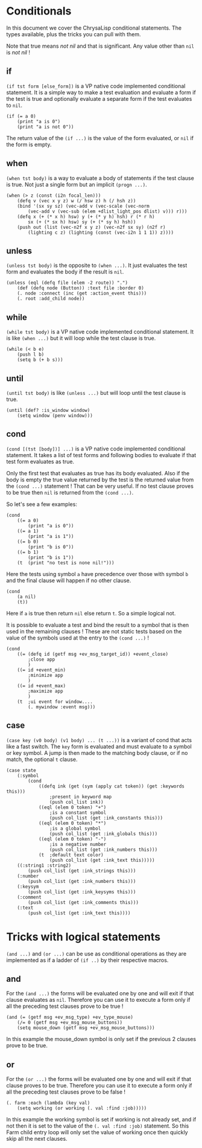 # Conditionals

In this document we cover the ChrysaLisp conditional statements. The types
available, plus the tricks you can pull with them.

Note that true means *not nil* and that is significant. Any value other than
`nil` is *not nil* !

## if

`(if tst form [else_form])` is a VP native code implemented conditional
statement. It is a simple way to make a test evaluation and evaluate a form if
the test is true and optionally evaluate a separate form if the test evaluates
to `nil`.

```vdu
(if (= a 0)
	(print "a is 0")
	(print "a is not 0"))
```

The return value of the `(if ...)` is the value of the form evaluated, or `nil`
if the form is empty.

## when

`(when tst body)` is a way to evaluate a body of statements if the test clause
is true. Not just a single form but an implicit `(progn ...)`.

```vdu
(when (> z (const (i2n focal_len)))
	(defq v (vec x y z) w (/ hsw z) h (/ hsh z))
	(bind '(sx sy sz) (vec-add v (vec-scale (vec-norm
		(vec-add v (vec-sub (elem +dlist_light_pos dlist) v))) r)))
	(defq x (+ (* x h) hsw) y (+ (* y h) hsh) r (* r h)
		sx (+ (* sx h) hsw) sy (+ (* sy h) hsh))
	(push out (list (vec-n2f x y z) (vec-n2f sx sy) (n2f r)
		(lighting c z) (lighting (const (vec-i2n 1 1 1)) z))))
```

## unless

`(unless tst body)` is the opposite to `(when ...)`. It just evaluates the test
form and evaluates the body if the result is `nil`.

```vdu
(unless (eql (defq file (elem -2 route)) ".")
	(def (defq node (Button)) :text file :border 0)
	(. node :connect (inc (get :action_event this)))
	(. root :add_child node))
```

## while

`(while tst body)` is a VP native code implemented conditional statement. It is
like `(when ...)` but it will loop while the test clause is true.

```vdu
(while (< b e)
	(push l b)
	(setq b (+ b s)))
```

## until

`(until tst body)` is like `(unless ...)` but will loop until the test clause
is true.

```vdu
(until (def? :is_window window)
	(setq window (penv window)))
```

## cond

`(cond [(tst [body])] ...)` is a VP native code implemented conditional
statement. It takes a list of test forms and following bodies to evaluate if
that test form evaluates as true.

Only the first test that evaluates as true has its body evaluated. Also if the
body is empty the true value returned by the test is the returned value from
the `(cond ...)` statement ! That can be very useful. If no test clause proves
to be true then `nil` is returned from the `(cond ...)`.

So let's see a few examples:

```vdu
(cond
	((= a 0)
		(print "a is 0"))
	((= a 1)
		(print "a is 1"))
	((= b 0)
		(print "b is 0"))
	((= b 1)
		(print "b is 1"))
	(t	(print "no test is none nil!")))
```

Here the tests using symbol `a` have precedence over those with symbol `b` and
the final clause will happen if no other clause.

```vdu
(cond
	(a nil)
	(t))
```

Here if `a` is true then return `nil` else return `t`. So a simple logical not.

It is possible to evaluate a test and bind the result to a symbol that is then
used in the remaining clauses ! These are not static tests based on the value
of the symbols used at the entry to the `(cond ...)` !

```vdu
(cond
	((= (defq id (getf msg +ev_msg_target_id)) +event_close)
		;close app
		)
	((= id +event_min)
		;minimize app
		)
	((= id +event_max)
		;maximize app
		)
	(t	;ui event for window....
		(. mywindow :event msg)))
```

## case

`(case key (v0 body) (v1 body) ... (t ...))` is a variant of cond that acts
like a fast switch. The `key` form is evaluated and must evaluate to a symbol
or key symbol. A jump is then made to the matching body clause, or if no match,
the optional `t` clause.

```vdu
(case state
	(:symbol
		(cond
			((defq ink (get (sym (apply cat token)) (get :keywords this)))
				;present in keyword map
				(push col_list ink))
			((eql (elem 0 token) "+")
				;is a constant symbol
				(push col_list (get :ink_constants this)))
			((eql (elem 0 token) "*")
				;is a global symbol
				(push col_list (get :ink_globals this)))
			((eql (elem 0 token) "-")
				;is a negative number
				(push col_list (get :ink_numbers this)))
			(t	;default text color)
				(push col_list (get :ink_text this)))))
	((:string1 :string2)
		(push col_list (get :ink_strings this)))
	(:number
		(push col_list (get :ink_numbers this)))
	(:keysym
		(push col_list (get :ink_keysyms this)))
	(:comment
		(push col_list (get :ink_comments this)))
	(:text
		(push col_list (get :ink_text this))))
```

# Tricks with logical statements

`(and ...)` and `(or ...)` can be use as conditional operations as they are
implemented as if a ladder of `(if ..)` by their respective macros.

## and

For the `(and ...)` the forms will be evaluated one by one and will exit if
that clause evaluates as `nil`. Therefore you can use it to execute a form only
if all the preceding test clauses prove to be true !

```vdu
(and (= (getf msg +ev_msg_type) +ev_type_mouse)
	(/= 0 (getf msg +ev_msg_mouse_buttons))
	(setq mouse_down (getf msg +ev_msg_mouse_buttons)))
```

In this example the mouse_down symbol is only set if the previous 2 clauses
prove to be true.

## or

For the `(or ...)` the forms will be evaluated one by one and will exit if that
clause proves to be true. Therefore you can use it to execute a form only if
all the preceding test clauses prove to be false !

```vdu
(. farm :each (lambda (key val)
	(setq working (or working (. val :find :job)))))
```

In this example the working symbol is set if working is not already set, and if
not then it is set to the value of the `(. val :find :job)` statement. So this
Farm child entry loop will only set the value of working once then quickly skip
all the next clauses.
